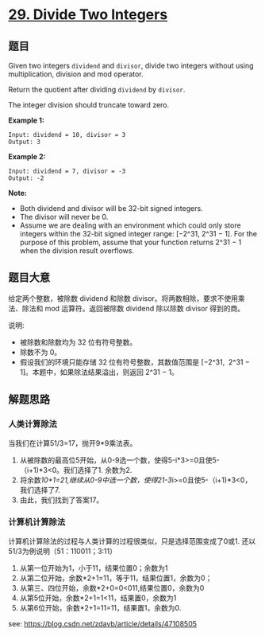 # [29. Divide Two Integers](https://leetcode.com/problems/divide-two-integers/)


## 题目

Given two integers `dividend` and `divisor`, divide two integers without using multiplication, division and mod operator.

Return the quotient after dividing `dividend` by `divisor`.

The integer division should truncate toward zero.

**Example 1:**

    Input: dividend = 10, divisor = 3
    Output: 3

**Example 2:**

    Input: dividend = 7, divisor = -3
    Output: -2

**Note:**

- Both dividend and divisor will be 32-bit signed integers.
- The divisor will never be 0.
- Assume we are dealing with an environment which could only store integers within the 32-bit signed integer range: [−2^31, 2^31 − 1]. For the purpose of this problem, assume that your function returns 2^31 − 1 when the division result overflows.


## 题目大意

给定两个整数，被除数 dividend 和除数 divisor。将两数相除，要求不使用乘法、除法和 mod 运算符。返回被除数 dividend 除以除数 divisor 得到的商。

说明:

- 被除数和除数均为 32 位有符号整数。
- 除数不为 0。
- 假设我们的环境只能存储 32 位有符号整数，其数值范围是 [−2^31,  2^31 − 1]。本题中，如果除法结果溢出，则返回 2^31 − 1。


## 解题思路

### 人类计算除法
当我们在计算51/3=17，抛开9*9乘法表。

1. 从被除数的最高位5开始，从0-9选一个数，使得5-i*3>=0且使5-（i+1)*3<0。我们选择了1. 余数为2.
2. 将余数*10+1=21,继续从0-9中选一个数，使得21-3*i>=0且使5-（i+1)*3<0，我们选择了7.
3. 由此，我们找到了答案17。

### 计算机计算除法
计算机计算除法的过程与人类计算的过程很类似，只是选择范围变成了0或1.
还以51/3为例说明（51：110011；3:11）

1. 从第一位开始为1，小于11，结果位置0；余数为1
2. 从第二位开始，余数*2+1=11，等于11，结果位置1，余数为0；
3. 从第三、四位开始，余数*2+0=0<011,结果位置0，余数为0
4. 从第5位开始，余数*2+1=1<11，结果置0，余数为1
5. 从第6位开始，余数*2+1=11=11，结果置1，余数为0.

see: https://blog.csdn.net/zdavb/article/details/47108505
